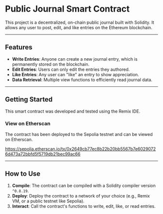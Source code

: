 # Public Journal Smart Contract

This project is a decentralized, on-chain public journal built with Solidity. It allows any user to post, edit, and like entries on the Ethereum blockchain.

---

## Features

* **Write Entries**: Anyone can create a new journal entry, which is permanently stored on the blockchain.
* **Edit Entries**: Users can only edit the entries they authored.
* **Like Entries**: Any user can "like" an entry to show appreciation.
* **Data Retrieval**: Multiple view functions to efficiently read journal data.

---

## Getting Started

This smart contract was developed and tested using the Remix IDE.

### View on Etherscan

The contract has been deployed to the Sepolia testnet and can be viewed on Etherscan.

https://sepolia.etherscan.io/tx/0x2649cb77ec8b22b20bb5567b7e60290726d473a72bbfd5f5719db21bec99ac66

---

## How to Use

1.  **Compile**: The contract can be compiled with a Solidity compiler version `^0.8.19`.
2.  **Deploy**: Deploy the contract to a network of your choice (e.g., Remix VM, or a public testnet like Sepolia).
3.  **Interact**: Call the contract's functions to write, edit, like, or read entries.